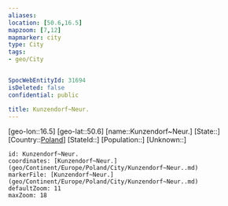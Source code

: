```yaml
---
aliases: 
location: [50.6,16.5]
mapzoom: [7,12] 
mapmarker: city 
type: City
tags:
- geo/City


SpocWebEntityId: 31694
isDeleted: false
confidential: public

title: Kunzendorf~Neur.
---
```

[geo-lon::16.5]
[geo-lat::50.6]
[name::Kunzendorf~Neur.]
[State::]
[Country::[Poland](geo/Continent/Europe/Poland.md)]
[StateId::]
[Population::]
[Unknown::]


```leaflet
id: Kunzendorf~Neur.
coordinates: [Kunzendorf~Neur.](geo/Continent/Europe/Poland/City/Kunzendorf~Neur..md)
markerFile: [Kunzendorf~Neur.](geo/Continent/Europe/Poland/City/Kunzendorf~Neur..md)
defaultZoom: 11 
maxZoom: 18
```


